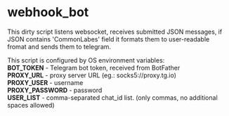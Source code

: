 # webhook_bot
This dirty script listens websocket, receives submitted JSON messages, if JSON contains 'CommonLabes' field it formats them to  user-readable fromat and
sends them to telegram.

This script is configured  by OS environment variables:  
**BOT_TOKEN** - Telegram bot token, received from BotFather  
**PROXY_URL** - proxy server URL (eg.: socks5://proxy.tg.io)  
**PROXY_USER** - username  
**PROXY_PASSWORD** - password  
**USER_LIST** - comma-separated chat_id list. (only commas, no additional spaces allowed)  
